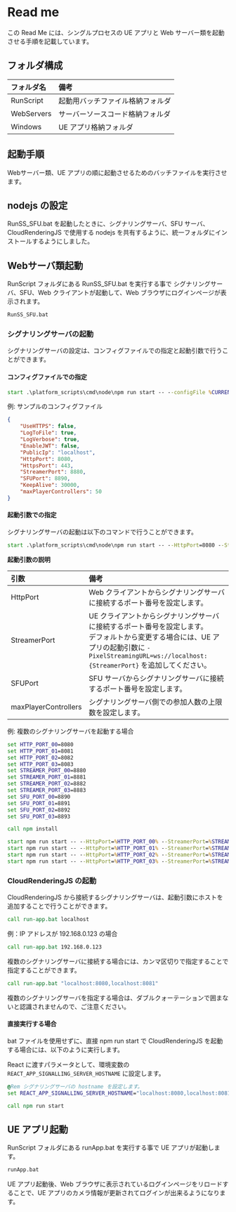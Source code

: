 # Read me

この Read Me には、シングルプロセスの UE アプリと Web サーバー類を起動させる手順を記載しています。

## フォルダ構成

|フォルダ名|備考|
|:--|:--|
|RunScript|起動用バッチファイル格納フォルダ|
|WebServers|サーバーソースコード格納フォルダ|
|Windows|UE アプリ格納フォルダ|

## 起動手順

Webサーバー類、UE アプリの順に起動させるためのバッチファイルを実行させます。

## nodejs の設定

RunSS_SFU.bat を起動したときに、シグナリングサーバ、SFU サーバ、CloudRenderingJS で使用する nodejs を共有するように、統一フォルダにインストールするようにしました。

## Webサーバ類起動

RunScript フォルダにある RunSS_SFU.bat を実行する事で シグナリングサーバ、SFU、Web クライアントが起動して、Web ブラウザにログインページが表示されます。

```bat
RunSS_SFU.bat
```

### シグナリングサーバの起動

シグナリングサーバの設定は、コンフィグファイルでの指定と起動引数で行うことができます。

#### コンフィグファイルでの指定

```bat
start .\platform_scripts\cmd\node\npm run start -- --configFile %CURRENT_DIRECTORY%\configMap1.json
```

例: サンプルのコンフィグファイル

```json
{
    "UseHTTPS": false,
    "LogToFile": true,
    "LogVerbose": true,
    "EnableJWT": false,
    "PublicIp": "localhost",
    "HttpPort": 8080,
    "HttpsPort": 443,
    "StreamerPort": 8880,
    "SFUPort": 8890,
    "KeepAlive": 30000,
    "maxPlayerControllers": 50
}
```

#### 起動引数での指定

シグナリングサーバの起動は以下のコマンドで行うことができます。

```bat
start .\platform_scripts\cmd\node\npm run start -- --HttpPort=8080 --StreamerPort=8880 --SFUPort=8890
```

<b>起動引数の説明</b>

|引数|備考|
|:--|:--|
|HttpPort|Web クライアントからシグナリングサーバに接続するポート番号を設定します。|
|StreamerPort|UE クライアントからシグナリングサーバに接続するポート番号を設定します。<br>デフォルトから変更する場合には、UE アプリの起動引数に `-PixelStreamingURL=ws://localhost:{StreamerPort}` を追加してください。|
|SFUPort|SFU サーバからシグナリングサーバに接続するポート番号を設定します。|
|maxPlayerControllers|シグナリングサーバ側での参加人数の上限数を設定します。|

例: 複数のシグナリングサーバを起動する場合

```bat
set HTTP_PORT_00=8080
set HTTP_PORT_01=8081
set HTTP_PORT_02=8082
set HTTP_PORT_03=8083
set STREAMER_PORT_00=8880
set STREAMER_PORT_01=8881
set STREAMER_PORT_02=8882
set STREAMER_PORT_03=8883
set SFU_PORT_00=8890
set SFU_PORT_01=8891
set SFU_PORT_02=8892
set SFU_PORT_03=8893

call npm install

start npm run start -- --HttpPort=%HTTP_PORT_00% --StreamerPort=%STREAMER_PORT_00% --SFUPort=%SFU_PORT_00%
start npm run start -- --HttpPort=%HTTP_PORT_01% --StreamerPort=%STREAMER_PORT_01% --SFUPort=%SFU_PORT_01%
start npm run start -- --HttpPort=%HTTP_PORT_02% --StreamerPort=%STREAMER_PORT_02% --SFUPort=%SFU_PORT_02%
start npm run start -- --HttpPort=%HTTP_PORT_03% --StreamerPort=%STREAMER_PORT_03% --SFUPort=%SFU_PORT_03%
```

### CloudRenderingJS の起動

CloudRenderingJS から接続するシグナリングサーバは、起動引数にホストを追加することで行うことができます。

```bat
call run-app.bat localhost
```

例：IP アドレスが 192.168.0.123 の場合

```bat
call run-app.bat 192.168.0.123
```

複数のシグナリングサーバに接続する場合には、カンマ区切りで指定することで指定することができます。

```bat
call run-app.bat "localhost:8080,localhost:8081"
```

複数のシグナリングサーバを指定する場合は、ダブルクォーテーションで囲まないと認識されませんので、ご注意ください。

#### 直接実行する場合

bat ファイルを使用せずに、直接 npm run start で CloudRenderingJS を起動する場合には、以下のように実行します。

React に渡すパラメータとして、環境変数の `REACT_APP_SIGNALLING_SERVER_HOSTNAME` に設定します。

```bat
@Rem シグナリングサーバの hostname を設定します。
set REACT_APP_SIGNALLING_SERVER_HOSTNAME="localhost:8080,localhost:8081"

call npm run start
```

## UE アプリ起動

RunScript フォルダにある runApp.bat を実行する事で UE アプリが起動します。

```bat
runApp.bat
```

UE アプリ起動後、Web ブラウザに表示されているログインページをリロードすることで、UE アプリのカメラ情報が更新されてログインが出来るようになります。
